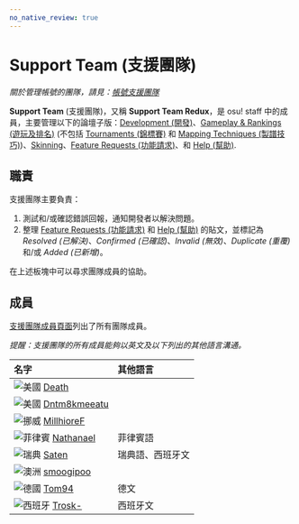 ```yaml
---
no_native_review: true
---
```


# Support Team (支援團隊)

*關於管理帳號的團隊，請見：[帳號支援團隊](/wiki/People/The_Team/Account_support_team)*

**Support Team** (支援團隊)，又稱 **Support Team Redux**，是 osu! staff 中的成員，主要管理以下的論壇子版：[Development (開發)](https://osu.ppy.sh/community/forums/2)、[Gameplay & Rankings (遊玩及排名)](https://osu.ppy.sh/community/forums/13) (不包括 [Tournaments (錦標賽)](https://osu.ppy.sh/community/forums/55) 和 [Mapping Techniques (製譜技巧)](https://osu.ppy.sh/community/forums/61))、[Skinning](https://osu.ppy.sh/community/forums/15)、[Feature Requests (功能請求)](https://osu.ppy.sh/community/forums/4)、和 [Help (幫助)](https://osu.ppy.sh/community/forums/5).

## 職責

支援團隊主要負責：

1. 測試和/或確認錯誤回報，通知開發者以解決問題。
2. 整理 [Feature Requests (功能請求)](https://osu.ppy.sh/community/forums/4) 和 [Help (幫助)](https://osu.ppy.sh/community/forums/5) 的貼文，並標記為 *Resolved (已解決)*、*Confirmed (已確認)*、*Invalid (無效)*、*Duplicate (重覆)* 和/或 *Added (已新增)*。

在上述板塊中可以尋求團隊成員的協助。

## 成員

[支援團隊成員頁面](https://osu.ppy.sh/groups/22)列出了所有團隊成員。

*提醒：支援團隊的所有成員能夠以英文及以下列出的其他語言溝通。*

| 名字 | 其他語言 |
| :-- | :-- |
| ![][flag_US] [Death](https://osu.ppy.sh/users/3242450) |  |
| ![][flag_US] [Dntm8kmeeatu](https://osu.ppy.sh/users/5428812) |  |
| ![][flag_NO] [MillhioreF](https://osu.ppy.sh/users/941094) |  |
| ![][flag_PH] [Nathanael](https://osu.ppy.sh/users/2295078) | 菲律賓語 |
| ![][flag_SE] [Saten](https://osu.ppy.sh/users/444506) | 瑞典語、西班牙文 |
| ![][flag_AU] [smoogipoo](https://osu.ppy.sh/users/1040328) |  |
| ![][flag_DE] [Tom94](https://osu.ppy.sh/users/1857058) | 德文 |
| ![][flag_ES] [Trosk-](https://osu.ppy.sh/users/3469385) | 西班牙文 |

[flag_AU]: /wiki/shared/flag/AU.gif "澳洲"
[flag_DE]: /wiki/shared/flag/DE.gif "德國"
[flag_ES]: /wiki/shared/flag/ES.gif "西班牙"
[flag_NO]: /wiki/shared/flag/NO.gif "挪威"
[flag_PH]: /wiki/shared/flag/PH.gif "菲律賓"
[flag_SE]: /wiki/shared/flag/SE.gif "瑞典"
[flag_US]: /wiki/shared/flag/US.gif "美國"
